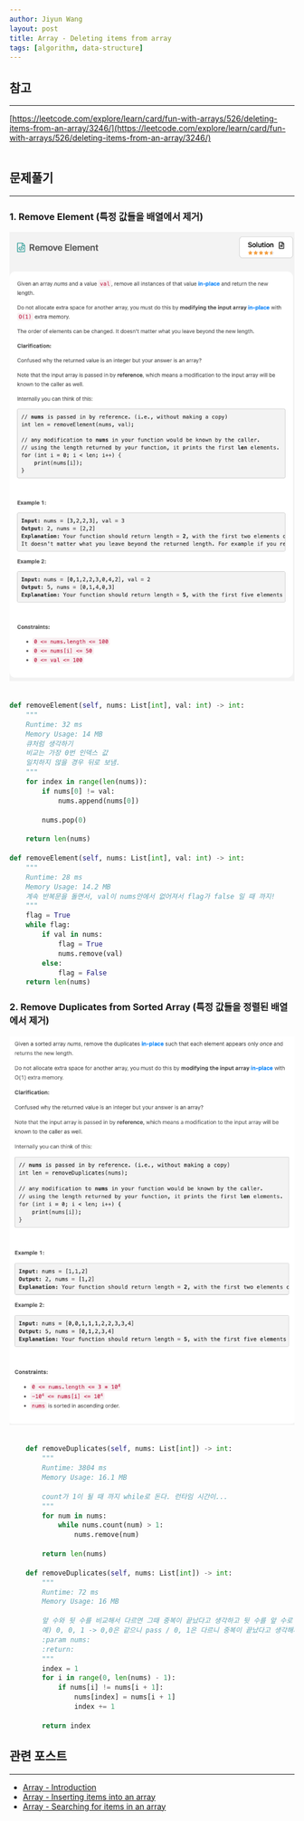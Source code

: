 ```yaml
---
author: Jiyun Wang
layout: post
title: Array - Deleting items from array
tags: [algorithm, data-structure]
---
```


## 참고
---
[https://leetcode.com/explore/learn/card/fun-with-arrays/526/deleting-items-from-an-array/3246/](https://leetcode.com/explore/learn/card/fun-with-arrays/526/deleting-items-from-an-array/3246/)
<br><br>

## 문제풀기
---

### 1. Remove Element (특정 값들을 배열에서 제거)
![Remove Element)](/assets/array/6.png)

```python

def removeElement(self, nums: List[int], val: int) -> int:
    """
    Runtime: 32 ms
    Memory Usage: 14 MB
    큐처럼 생각하기
    비교는 가장 0번 인덱스 값
    일치하지 않을 경우 뒤로 보냄.
    """
    for index in range(len(nums)):
        if nums[0] != val:
            nums.append(nums[0])

        nums.pop(0)

    return len(nums)

def removeElement(self, nums: List[int], val: int) -> int:
    """
    Runtime: 28 ms
    Memory Usage: 14.2 MB
    계속 반복문을 돌면서, val이 nums안에서 없어져서 flag가 false 일 때 까지!
    """
    flag = True
    while flag:
        if val in nums:
            flag = True
            nums.remove(val)
        else:
            flag = False
    return len(nums)

```


### 2. Remove Duplicates from Sorted Array (특정 값들을 정렬된 배열에서 제거)
![Remove Duplicates from Sorted Array)](/assets/array/7.png)

```python

    def removeDuplicates(self, nums: List[int]) -> int:
        """
        Runtime: 3804 ms
        Memory Usage: 16.1 MB

        count가 1이 될 때 까지 while로 돈다. 런타임 시간이...
        """
        for num in nums:
            while nums.count(num) > 1:
                nums.remove(num)

        return len(nums)

    def removeDuplicates(self, nums: List[int]) -> int:
        """
        Runtime: 72 ms
        Memory Usage: 16 MB

        앞 수와 뒷 수를 비교해서 다르면 그때 중복이 끝났다고 생각하고 뒷 수를 앞 수로 엎어치기.
        예) 0, 0, 1 -> 0,0은 같으니 pass / 0, 1은 다르니 중복이 끝났다고 생각해서 엎어치기 -> 0,1,1
        :param nums:
        :return:
        """
        index = 1
        for i in range(0, len(nums) - 1):
            if nums[i] != nums[i + 1]:
                nums[index] = nums[i + 1]
                index += 1

        return index

```


## 관련 포스트
---
- [Array - Introduction](https://jiyun-wang7.github.io/2021-03-31/array-introduction)
- [Array - Inserting items into an array](https://jiyun-wang7.github.io/2021-04-01/array-inserting-items-into-an-array)
- [Array - Searching for items in an array](https://jiyun-wang7.github.io/2021-04-04/searching-for-items-in-an-array)


